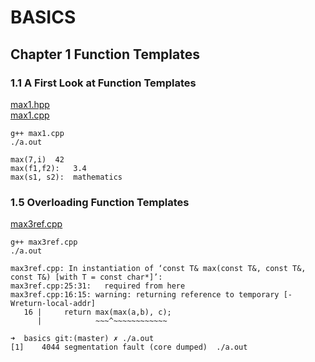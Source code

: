 # BASICS  

## Chapter 1 Function Templates  

### 1.1 A First Look at Function Templates  

[max1.hpp](./max1.hpp)  
[max1.cpp](./max1.cpp)  

`g++ max1.cpp`  
`./a.out`  

```
max(7,i)  42
max(f1,f2):   3.4
max(s1, s2):  mathematics
```  

### 1.5 Overloading Function Templates

[max3ref.cpp](./max3ref.cpp)  

`g++ max3ref.cpp`  
`./a.out`  

```
max3ref.cpp: In instantiation of ‘const T& max(const T&, const T&, const T&) [with T = const char*]’:
max3ref.cpp:25:31:   required from here
max3ref.cpp:16:15: warning: returning reference to temporary [-Wreturn-local-addr]
   16 |     return max(max(a,b), c);
      |            ~~~^~~~~~~~~~~~~

➜  basics git:(master) ✗ ./a.out
[1]    4044 segmentation fault (core dumped)  ./a.out
```



